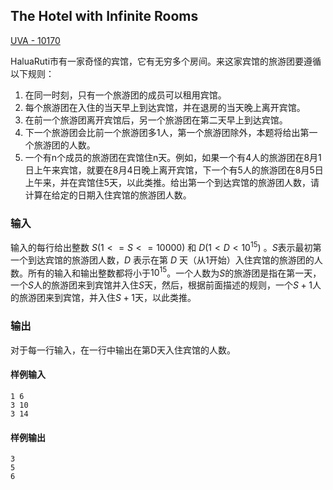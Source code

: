 ## The Hotel with Infinite Rooms

[UVA - 10170 ](https://vjudge.net/problem/UVA-10170/origin)

HaluaRuti市有一家奇怪的宾馆，它有无穷多个房间。来这家宾馆的旅游团要遵循以下规则：

1. 在同一时刻，只有一个旅游团的成员可以租用宾馆。
2. 每个旅游团在入住的当天早上到达宾馆，并在退房的当天晚上离开宾馆。
3. 在前一个旅游团离开宾馆后，另一个旅游团在第二天早上到达宾馆。
4. 下一个旅游团会比前一个旅游团多1人，第一个旅游团除外，本题将给出第一个旅游团的人数。
5. 一个有n个成员的旅游团在宾馆住n天。例如，如果一个有4人的旅游团在8月1日上午来宾馆，就要在8月4日晚上离开宾馆，下一个有5人的旅游团在8月5日上午来，并在宾馆住5天，以此类推。给出第一个到达宾馆的旅游团人数，请计算在给定的日期入住宾馆的旅游团人数。

### 输入

输入的每行给出整数 $S(1<=S<=10000)$ 和 $D(1<D<10^{15})$ 。$S$表示最初第一个到达宾馆的旅游团人数，$D$ 表示在第 $D$ 天（从1开始）入住宾馆的旅游团的人数。所有的输入和输出整数都将小于$10^{15}$。一个人数为$S$的旅游团是指在第一天，一个$S$人的旅游团来到宾馆并入住$S$天，然后，根据前面描述的规则，一个$S+1$人的旅游团来到宾馆，并入住$S+1$天，以此类推。

### 输出

对于每一行输入，在一行中输出在第D天入住宾馆的人数。

#### 样例输入

```
1 6
3 10
3 14
```

#### 样例输出

```
3
5
6
```
